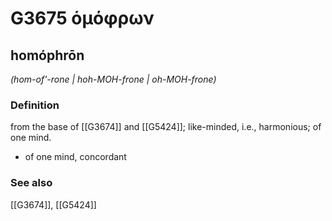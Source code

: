 # G3675 ὁμόφρων

## homóphrōn

_(hom-of'-rone | hoh-MOH-frone | oh-MOH-frone)_

### Definition

from the base of [[G3674]] and [[G5424]]; like-minded, i.e., harmonious; of one mind.

- of one mind, concordant

### See also

[[G3674]], [[G5424]]

